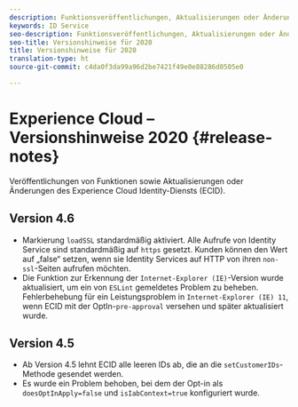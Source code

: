 ```yaml
---
description: Funktionsveröffentlichungen, Aktualisierungen oder Änderungen des Experience Cloud Identity-Diensts.
keywords: ID Service
seo-description: Funktionsveröffentlichungen, Aktualisierungen oder Änderungen des Experience Cloud Identity-Diensts.
seo-title: Versionshinweise für 2020
title: Versionshinweise für 2020
translation-type: ht
source-git-commit: c4da0f3da99a96d2be7421f49e0e88286d0505e0

---
```



# Experience Cloud – Versionshinweise 2020 {#release-notes}

Veröffentlichungen von Funktionen sowie Aktualisierungen oder Änderungen des Experience Cloud Identity-Diensts (ECID).

## Version 4.6

* Markierung `loadSSL` standardmäßig aktiviert. Alle Aufrufe von Identity Service sind standardmäßig auf `https` gesetzt.  Kunden können den Wert auf „false“ setzen, wenn sie Identity Services auf HTTP von ihren `non-ssl`-Seiten aufrufen möchten.
* Die Funktion zur Erkennung der `Internet-Explorer (IE)`-Version wurde aktualisiert, um ein von `ESLint` gemeldetes Problem zu beheben.
Fehlerbehebung für ein Leistungsproblem in `Internet-Explorer (IE) 11`, wenn ECID mit der OptIn-`pre-approval` versehen und später aktualisiert wurde.

## Version 4.5

* Ab Version 4.5 lehnt ECID alle leeren IDs ab, die an die `setCustomerIDs`-Methode gesendet werden.
* Es wurde ein Problem behoben, bei dem der Opt-in als `doesOptInApply=false` und `isIabContext=true` konfiguriert wurde.
